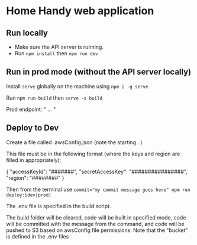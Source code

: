 # Home Handy web application

## Run locally

- Make sure the API server is running.
- Run `npm install` then `npm run dev`

## Run in prod mode (without the API server locally)

Install `serve` globally on the machine using `npm i -g serve`

Run `npm run build` then `serve -s build`

Prod endpoint: " ... "

## Deploy to Dev

Create a file called  .awsConfig.json
(note the starting . )

This file must be in the following format (where the keys and region are filled in appropriately):

{
  "accessKeyId": "#######",
  "secretAccessKey": "################",
  "region": "########"
}

Then from the terminal use `commit="my commit message goes here" npm run deploy:[dev|prod]`

The .env file is specified in the build script.

The build folder will be cleared, code will be built in specified mode, code will be committed with the message from the command, and code will be pushed to S3 based on awsConfig file permissions.  Note that the "bucket" is defined in the .env files
